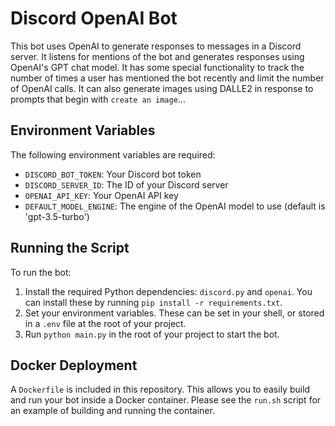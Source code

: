 # Discord OpenAI Bot

This bot uses OpenAI to generate responses to messages in a Discord server. It listens for mentions of the bot and generates responses using OpenAI's GPT chat model. It has some special functionality to track the number of times a user has mentioned the bot recently and limit the number of OpenAI calls. It can also generate images using DALLE2 in response to prompts that begin with `create an image`...

## Environment Variables

The following environment variables are required:

- `DISCORD_BOT_TOKEN`: Your Discord bot token
- `DISCORD_SERVER_ID`: The ID of your Discord server
- `OPENAI_API_KEY`: Your OpenAI API key
- `DEFAULT_MODEL_ENGINE`: The engine of the OpenAI model to use (default is 'gpt-3.5-turbo')

## Running the Script

To run the bot:

1. Install the required Python dependencies: `discord.py` and `openai`.  You can install these by running `pip install -r requirements.txt`.
2. Set your environment variables. These can be set in your shell, or stored in a `.env` file at the root of your project.
3. Run `python main.py` in the root of your project to start the bot.

## Docker Deployment

A `Dockerfile` is included in this repository. This allows you to easily build and run your bot inside a Docker container.  Please see the `run.sh` script for an example of building and running the container.

